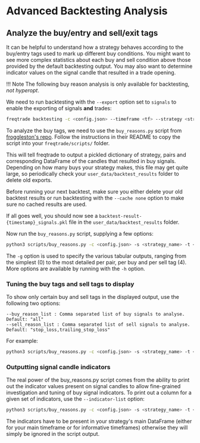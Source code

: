# Advanced Backtesting Analysis

## Analyze the buy/entry and sell/exit tags

It can be helpful to understand how a strategy behaves according to the buy/entry tags used to
mark up different buy conditions. You might want to see more complex statistics about each buy and
sell condition above those provided by the default backtesting output. You may also want to
determine indicator values on the signal candle that resulted in a trade opening.

!!! Note
    The following buy reason analysis is only available for backtesting, *not hyperopt*.

We need to run backtesting with the `--export` option set to `signals` to enable the exporting of
signals **and** trades:

``` bash
freqtrade backtesting -c <config.json> --timeframe <tf> --strategy <strategy_name> --timerange=<timerange> --export=signals
```

To analyze the buy tags, we need to use the `buy_reasons.py` script from
[froggleston's repo](https://github.com/froggleston/freqtrade-buyreasons). Follow the instructions
in their README to copy the script into your `freqtrade/scripts/` folder.

This will tell freqtrade to output a pickled dictionary of strategy, pairs and corresponding
DataFrame of the candles that resulted in buy signals. Depending on how many buys your strategy
makes, this file may get quite large, so periodically check your `user_data/backtest_results`
folder to delete old exports.

Before running your next backtest, make sure you either delete your old backtest results or run
backtesting with the `--cache none` option to make sure no cached results are used.

If all goes well, you should now see a `backtest-result-{timestamp}_signals.pkl` file in the
`user_data/backtest_results` folder.

Now run the `buy_reasons.py` script, supplying a few options:

``` bash
python3 scripts/buy_reasons.py -c <config.json> -s <strategy_name> -t <timerange> -g0,1,2,3,4
```

The `-g` option is used to specify the various tabular outputs, ranging from the simplest (0)
to the most detailed per pair, per buy and per sell tag (4). More options are available by
running with the `-h` option.

### Tuning the buy tags and sell tags to display

To show only certain buy and sell tags in the displayed output, use the following two options:

```
--buy_reason_list : Comma separated list of buy signals to analyse. Default: "all"
--sell_reason_list : Comma separated list of sell signals to analyse. Default: "stop_loss,trailing_stop_loss"
```

For example:

```bash
python3 scripts/buy_reasons.py -c <config.json> -s <strategy_name> -t <timerange> -g0,1,2,3,4 --buy_reason_list "buy_tag_a,buy_tag_b" --sell_reason_list "roi,custom_sell_tag_a,stop_loss"
```

### Outputting signal candle indicators

The real power of the buy_reasons.py script comes from the ability to print out the indicator
values present on signal candles to allow fine-grained investigation and tuning of buy signal
indicators. To print out a column for a given set of indicators, use the `--indicator-list`
option:

```bash
python3 scripts/buy_reasons.py -c <config.json> -s <strategy_name> -t <timerange> -g0,1,2,3,4 --buy_reason_list "buy_tag_a,buy_tag_b" --sell_reason_list "roi,custom_sell_tag_a,stop_loss" --indicator_list "rsi,rsi_1h,bb_lowerband,ema_9,macd,macdsignal"
```

The indicators have to be present in your strategy's main DataFrame (either for your main
timeframe or for informative timeframes) otherwise they will simply be ignored in the script
output.
